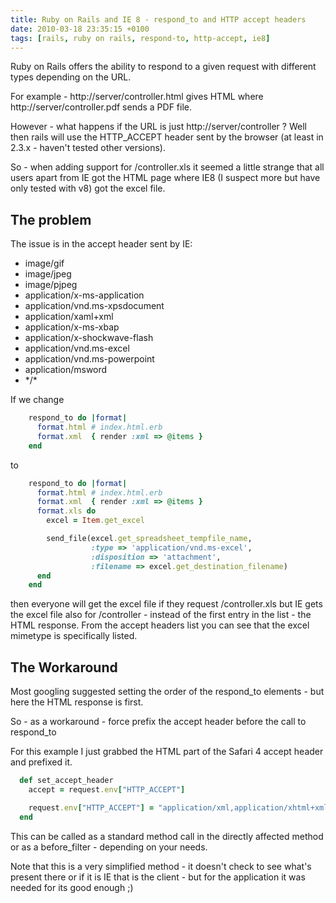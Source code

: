 ```yaml
---
title: Ruby on Rails and IE 8 - respond_to and HTTP accept headers
date: 2010-03-18 23:35:15 +0100
tags: [rails, ruby on rails, respond-to, http-accept, ie8]
---
```


Ruby on Rails offers the ability to respond to a given request with different types depending on the URL.

For example - http://server/controller.html gives HTML where http://server/controller.pdf sends a PDF file.

However - what happens if the URL is just http://server/controller ? Well then rails will use the HTTP_ACCEPT header sent by the browser (at least in 2.3.x - haven't tested other versions).

So - when adding support for /controller.xls it seemed a little strange that all users apart from IE got the HTML page where IE8 (I suspect more but have only tested with v8) got the excel file.

## The problem

The issue is in the accept header sent by IE:

- image/gif
- image/jpeg
- image/pjpeg
- application/x-ms-application
- application/vnd.ms-xpsdocument
- application/xaml+xml
- application/x-ms-xbap
- application/x-shockwave-flash
- application/vnd.ms-excel
- application/vnd.ms-powerpoint
- application/msword
- \*/\*

If we change

```ruby
    respond_to do |format|
      format.html # index.html.erb
      format.xml  { render :xml => @items }
    end
```

to

```ruby
    respond_to do |format|
      format.html # index.html.erb
      format.xml  { render :xml => @items }
      format.xls do
        excel = Item.get_excel

        send_file(excel.get_spreadsheet_tempfile_name,
                  :type => 'application/vnd.ms-excel',
                  :disposition => 'attachment',
                  :filename => excel.get_destination_filename)
      end
    end
```

then everyone will get the excel file if they request /controller.xls but IE gets the excel file also for /controller - instead of the first entry in the list - the HTML response. From the accept headers list you can see that the excel mimetype is specifically listed.

## The Workaround

Most googling suggested setting the order of the respond_to elements - but here the HTML response is first.

So - as a workaround - force prefix the accept header before the call to respond_to

For this example I just grabbed the HTML part of the Safari 4 accept header and prefixed it.

```ruby
  def set_accept_header
    accept = request.env["HTTP_ACCEPT"]

    request.env["HTTP_ACCEPT"] = "application/xml,application/xhtml+xml,text/html;q=0.9,#{accept}"
  end
```

This can be called as a standard method call in the directly affected method or as a before_filter - depending on your needs.

Note that this is a very simplified method - it doesn't check to see what's present there or if it is IE that is the client - but for the application it was needed for its good enough ;)
